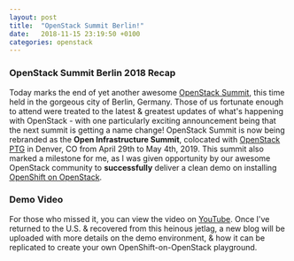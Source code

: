 ```yaml
---
layout: post
title:  "OpenStack Summit Berlin!"
date:   2018-11-15 23:19:50 +0100
categories: openstack
---
```

### OpenStack Summit Berlin 2018 Recap

Today marks the end of yet another awesome [OpenStack Summit][summit], this
time held in the gorgeous city of Berlin, Germany. Those of us fortunate
enough to attend were treated to the latest & greatest updates of what's
happening with OpenStack - with one particularly exciting announcement being
that the next summit is getting a name change! OpenStack Summit is now being
rebranded as the **Open Infrastructure Summit**, colocated with [OpenStack
PTG][ptg] in Denver, CO from April 29th to May 4th, 2019. This summit also
marked a milestone for me, as I was given opportunity by our awesome OpenStack
community to __successfully__ deliver a clean demo on installing [OpenShift on
OpenStack][ooo123].

### Demo Video

For those who missed it, you can view the video on [YouTube][demo]. Once I've
returned to the U.S. & recovered from this heinous jetlag, a new blog will be
uploaded with more details on the demo environment, & how it can be replicated
to create your own OpenShift-on-OpenStack playground.

[demo]: https://youtu.be/Hshndx23oEc
[ptg]: https://www.openstack.org/ptg/
[summit]: https://www.openstack.org/summit/berlin-2018/
[ktenzer]: https://keithtenzer.com
[ooo123]: https://linuxacademy.com/openstack/training/course/name/open-shift-on-open-stack
[vvan]: #
[openstack]: https://linuxacademy.com/openstack/training/course/name/openstack-essentials?platform=hootsuite
[openshift]: https://linuxacademy.com/linux/training/course/name/linux-academy-redhat-certificate-of-expertise-in-platform-as-a-service-exam-ex280-prep-course
[la-profile]: https://linuxacademy.com/profile/show/user/name/trilliams
